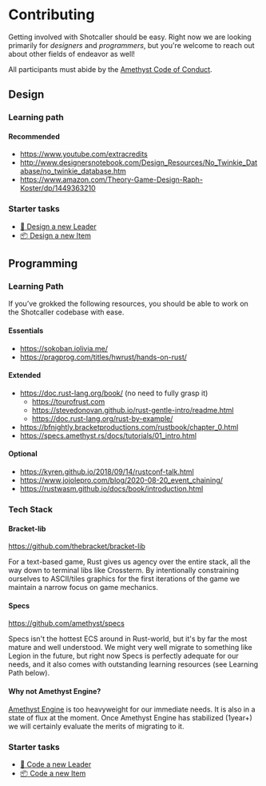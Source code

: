 # Contributing

Getting involved with Shotcaller should be easy. Right now we are looking primarily for *designers* and *programmers*, but you're welcome to reach out about other fields of endeavor as well!

All participants must abide by the [Amethyst Code of Conduct](https://github.com/amethyst/amethyst/blob/master/CODE_OF_CONDUCT.md).

## Design

### Learning path

#### Recommended

- https://www.youtube.com/extracredits
- http://www.designersnotebook.com/Design_Resources/No_Twinkie_Database/no_twinkie_database.htm
- https://www.amazon.com/Theory-Game-Design-Raph-Koster/dp/1449363210

### Starter tasks
- [🦹 Design a new Leader](https://github.com/amethyst/shotcaller/issues/6)
- [📦 Design a new Item](https://github.com/amethyst/shotcaller/issues/8)

## Programming

### Learning Path

If you’ve grokked the following resources, you should be able to work on the Shotcaller codebase with ease.

#### Essentials
- https://sokoban.iolivia.me/
- https://pragprog.com/titles/hwrust/hands-on-rust/

#### Extended
- https://doc.rust-lang.org/book/ (no need to fully grasp it)
  - https://tourofrust.com
  - https://stevedonovan.github.io/rust-gentle-intro/readme.html
  - https://doc.rust-lang.org/rust-by-example/
- https://bfnightly.bracketproductions.com/rustbook/chapter_0.html
- https://specs.amethyst.rs/docs/tutorials/01_intro.html

#### Optional

- https://kyren.github.io/2018/09/14/rustconf-talk.html
- https://www.jojolepro.com/blog/2020-08-20_event_chaining/
- https://rustwasm.github.io/docs/book/introduction.html

### Tech Stack

#### Bracket-lib

https://github.com/thebracket/bracket-lib

For a text-based game, Rust gives us agency over the entire stack, all the way down to terminal libs like Crossterm. By intentionally constraining ourselves to ASCII/tiles graphics for the first iterations of the game we maintain a narrow focus on game mechanics. 

#### Specs

https://github.com/amethyst/specs

Specs isn't the hottest ECS around in Rust-world, but it's by far the most mature and well understood. We might very well migrate to something like Legion in the future, but right now Specs is perfectly adequate for our needs, and it also comes with outstanding learning resources (see Learning Path below).

#### Why not Amethyst Engine?

[Amethyst Engine](https://github.com/amethyst/amethyst) is too heavyweight for our immediate needs. It is also in a state of flux at the moment. Once Amethyst Engine has stabilized (1year+) we will certainly evaluate the merits of migrating to it.

### Starter tasks
- [🦹 Code a new Leader](https://github.com/amethyst/shotcaller/issues/6)
- [📦 Code a new Item](https://github.com/amethyst/shotcaller/issues/8)
